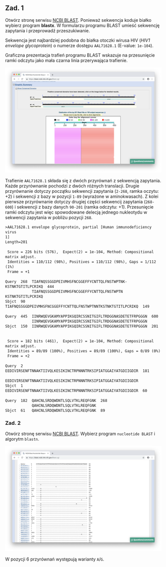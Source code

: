 ## Zad. 1
Otwórz stronę serwisu [NCBI BLAST](https://blast.ncbi.nlm.nih.gov/Blast.cgi). Ponieważ sekwencja koduje białko wybierz program **blastx**. W formularzu programu BLAST umieść sekwencję zapytania i przeprowadź przeszukiwanie.

Sekwencja jest najbardziej podobna do białka otoczki wirusa HIV (*HIV1 envelope glycoprotein*) o numerze dostępu `AAL71628.1` (E-value: `1e-104`).

Graficzna prezentacja trafień programu BLAST wskazuje na przesunięcie ramki odczytu jako mała czarna linia przerywająca trafienie.

<img src="./images/blastx-hiv.png" alt="blastx-hiv">


Trafienie `AAL71628.1` składa się z dwóch przyrównań z sekwencją zapytania. Każde przyrównanie pochodzi z dwóch różnych translacji. Drugie przyrównanie dotyczy początku sekwencji zapytania (`2-268`, ramka oczytu: +2) i sekwencji z bazy w pozycji `1-89` (wyrażone w aminokwasach). Z kolei pierwsze przyrównanie dotyczy drugiej części sekwencij zapytania (`268-600`) i sekwencji z bazy danych `90-201` (ramka odczytu: +1). Przesunięcie ramki odczytu jest więc spowodowane delecją jednego nukleotydu w sekwencji zapytania w pobliżu pozycji `268`.


```
>AAL71628.1 envelope glycoprotein, partial [Human immunodeficiency virus 
1]
Length=201

 Score = 226 bits (576),  Expect(2) = 1e-104, Method: Compositional matrix adjust.
 Identities = 110/112 (98%), Positives = 110/112 (98%), Gaps = 1/112 (1%)
 Frame = +1

Query  268  TIAFNQSSGGDPEIVMHSFNCGGEFFYCNTTQLFNSTWPTNK-KSTNKTGTITLPCRIKQ  444
            TIAFNQSSGGDPEIVMHSFNCGGEFFYCNTTQLFNSTWPTN  KSTNKTGTITLPCRIKQ
Sbjct  90   TIAFNQSSGGDPEIVMHSFNCGGEFFYCNTTQLFNSTWPTNNTKSTNKTGTITLPCRIKQ  149

Query  445  IINRWQEVGKAMYAPPIKGQIRCSSNITGIFLTRDGGNASDETETFRPGGGN  600
            IINRWQEVGKAMYAPPIKGQIRCSSNITGIFLTRDGGNASDETETFRPGGGN
Sbjct  150  IINRWQEVGKAMYAPPIKGQIRCSSNITGIFLTRDGGNASDETETFRPGGGN  201


 Score = 182 bits (461),  Expect(2) = 1e-104, Method: Compositional matrix adjust.
 Identities = 89/89 (100%), Positives = 89/89 (100%), Gaps = 0/89 (0%)
 Frame = +2

Query  2    EEDIVIRSENFTNNAKTIIVQLKESIKINCTRPNNNTRKSIPIATGGAIYATGDIIGDIR  181
            EEDIVIRSENFTNNAKTIIVQLKESIKINCTRPNNNTRKSIPIATGGAIYATGDIIGDIR
Sbjct  1    EEDIVIRSENFTNNAKTIIVQLKESIKINCTRPNNNTRKSIPIATGGAIYATGDIIGDIR  60

Query  182  QAHCNLSRDQWDNTLSQLVTKLREQFGNK  268
            QAHCNLSRDQWDNTLSQLVTKLREQFGNK
Sbjct  61   QAHCNLSRDQWDNTLSQLVTKLREQFGNK  89
```

### Zad. 2
Otwórz stronę serwisu [NCBI BLAST](https://blast.ncbi.nlm.nih.gov/Blast.cgi). Wybierz program `nucleotide BLAST` i algorytm `blastn`.

<img src="./images/blastn-snp.png" alt="blastn-snp">

W pozycji 6 przyrównań występują warianty `A`/`G`.